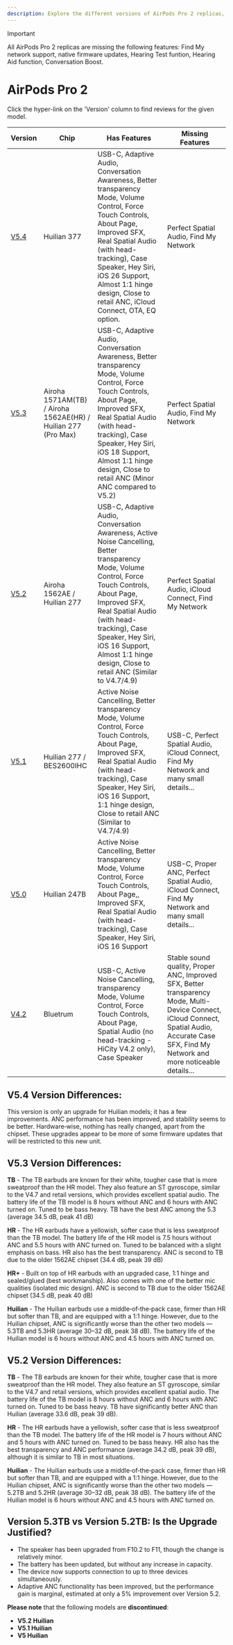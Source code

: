 ```yaml
---
description: Explore the different versions of AirPods Pro 2 replicas, including their chip, features, and missing features. Click on the version hyperlinks to find reviews for each model.
---
```


> [!IMPORTANT]
> All AirPods Pro 2 replicas are missing the following features: Find My network support, native firmware updates, Hearing Test funtion, Hearing Aid function, Conversation Boost.

# AirPods Pro 2

Click the hyper-link on the 'Version' column to find reviews for the given model.

| Version                                                              | Chip                        | Has Features                                                                                                                                                                                                                                                                                                                              | Missing Features                                                                                                                                                                |
|----------------------------------------------------------------------|-----------------------------|-------------------------------------------------------------------------------------------------------------------------------------------------------------------------------------------------------------------------------------------------------------------------------------------------------------------------------------------|---------------------------------------------------------------------------------------------------------------------------------------------------------------------------------|
| [V5.4](https://www.reddit.com/r/AirReps/search?q=v5.4&restrict_sr=1) |  Huilian 377     | USB-C, Adaptive Audio, Conversation Awareness, Better transparency Mode, Volume Control, Force Touch Controls, About Page, Improved SFX, Real Spatial Audio (with head-tracking), Case Speaker, Hey Siri, iOS 26 Support, Almost 1:1 hinge design, Close to retail ANC, iCloud Connect, OTA, EQ option. | Perfect Spatial Audio, Find My Network     |
| [V5.3](https://www.reddit.com/r/AirReps/search?q=v5.3&restrict_sr=1) | Airoha 1571AM(TB) / Airoha 1562AE(HR) / Huilian 277 (Pro Max)              | USB-C, Adaptive Audio, Conversation Awareness, Better transparency Mode, Volume Control, Force Touch Controls, About Page, Improved SFX, Real Spatial Audio (with head-tracking), Case Speaker, Hey Siri, iOS 18 Support, Almost 1:1 hinge design, Close to retail ANC (Minor ANC compared to V5.2) | Perfect Spatial Audio, Find My Network     |
| [V5.2](https://www.reddit.com/r/AirReps/search?q=v5.2&restrict_sr=1) | Airoha 1562AE / Huilian 277 | USB-C, Adaptive Audio, Conversation Awareness, Active Noise Cancelling, Better transparency Mode, Volume Control, Force Touch Controls, About Page, Improved SFX, Real Spatial Audio (with head-tracking), Case Speaker, Hey Siri, iOS 16 Support, Almost 1:1 hinge design, Close to retail ANC (Similar to V4.7/4.9)        | Perfect Spatial Audio, iCloud Connect, Find My Network                                                                                                                          |
| [V5.1](https://www.reddit.com/r/AirReps/search?q=v5.1&restrict_sr=1) | Huilian 277 / BES2600IHC    | Active Noise Cancelling, Better transparency Mode, Volume Control, Force Touch Controls, About Page, Improved SFX, Real Spatial Audio (with head-tracking), Case Speaker, Hey Siri, iOS 16 Support, 1:1 hinge design, Close to retail ANC (Similar to V4.7/4.9)                                                              | USB-C, Perfect Spatial Audio, iCloud Connect, Find My Network and many small details...                                                                                         |
| [V5.0](https://www.reddit.com/r/AirReps/search?q=v5.0&restrict_sr=1) | Huilian 247B                | Active Noise Cancelling, Better transparency Mode, Volume Control, Force Touch Controls, About Page,, Improved SFX, Real Spatial Audio (with head-tracking), Case Speaker, Hey Siri, iOS 16 Support                                                                                                                          | USB-C, Proper ANC, Perfect Spatial Audio, iCloud Connect, Find My Network and many small details...                                                                             |
| [V4.2](https://www.reddit.com/r/AirReps/search?q=v4.2&restrict_sr=1) | Bluetrum                    | USB-C, Active Noise Cancelling, transparency Mode, Volume Control, Force Touch Controls, About Page, Spatial Audio (no head-tracking - HiCity V4.2 only), Case Speaker                                                                                                                                                       | Stable sound quality, Proper ANC, Improved SFX, Better transparency Mode, Multi-Device Connect, iCloud Connect, Spatial Audio, Accurate Case SFX, Find My Network and more noticeable details... |


## V5.4 Version Differences:

This version is only an upgrade for Huilian models; it has a few improvements. ANC performance has been improved, and stability seems to be better. Hardware‑wise, nothing has really changed, apart from the chipset. These upgrades appear to be more of some firmware updates that will be restricted to this new unit.  


## V5.3 Version Differences:

**TB** - The TB earbuds are known for their white, tougher case that is more sweatproof than the HR model. They also feature an ST gyroscope, similar to the V4.7 and retail versions, which provides excellent spatial audio. The battery life of the TB model is 8 hours without ANC and 6 hours with ANC turned on. Tuned to be bass heavy. TB have the best ANC among the 5.3 (average 34.5 dB, peak 41 dB)

**HR** - The HR earbuds have a yellowish, softer case that is less sweatproof than the TB model. The battery life of the HR model is 7.5 hours without ANC and 5.5 hours with ANC turned on. Tuned to be balanced with a slight emphasis on bass. HR also has the best transparency. ANC is second to TB due to the older 1562AE chipset (34.4 dB, peak 39 dB)

**HR+** - Built on top of HR earbuds with an upgraded case, 1:1 hinge and sealed/glued (best workmanship). Also comes with one of the better mic qualities (isolated mic design). ANC is second to TB due to the older 1562AE chipset (34.5 dB, peak 40 dB)

**Huilian** - The Huilian earbuds use a middle‑of‑the‑pack case, firmer than HR but softer than TB, and are equipped with a 1:1 hinge. However, due to the Huilian chipset, ANC is significantly worse than the other two models — 5.3TB and 5.3HR (average 30–32 dB, peak 38 dB). The battery life of the Huilian model is 6 hours without ANC and 4.5 hours with ANC turned on.


## V5.2 Version Differences:

**TB** - The TB earbuds are known for their white, tougher case that is more sweatproof than the HR model. They also feature an ST gyroscope, similar to the V4.7 and retail versions, which provides excellent spatial audio. The battery life of the TB model is 8 hours without ANC and 6 hours with ANC turned on. Tuned to be bass heavy. TB have significantly better ANC than Huilian (average 33.6 dB, peak 39 dB).

**HR** - The HR earbuds have a yellowish, softer case that is less sweatproof than the TB model. The battery life of the HR model is 7 hours without ANC and 5 hours with ANC turned on. Tuned to be bass heavy. HR also has the best transparency and ANC performance (average 34.2 dB, peak 39 dB), although it is similar to TB in most situations.

**Huilian** - The Huilian earbuds use a middle‑of‑the‑pack case, firmer than HR but softer than TB, and are equipped with a 1:1 hinge. However, due to the Huilian chipset, ANC is significantly worse than the other two models — 5.2TB and 5.2HR (average 30–32 dB, peak 38 dB). The battery life of the Huilian model is 6 hours without ANC and 4.5 hours with ANC turned on.


## Version 5.3TB vs Version 5.2TB: Is the Upgrade Justified?

- The speaker has been upgraded from F10.2 to F11, though the change is relatively minor.
- The battery has been updated, but without any increase in capacity.
- The device now supports connection to up to three devices simultaneously.
- Adaptive ANC functionality has been improved, but the performance gain is marginal, estimated at only a 5% improvement over Version 5.2.

**Please note** that the following models are **discontinued**:

- **V5.2 Huilian**
- **V5.1 Huilian**
- **V5 Huilian**
